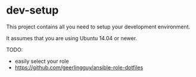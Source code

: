 dev-setup
=========

This project contains all you need to setup your development environment.

It assumes that you are using Ubuntu 14.04 or newer.

TODO:
  - easily select your role
  - https://github.com/geerlingguy/ansible-role-dotfiles
